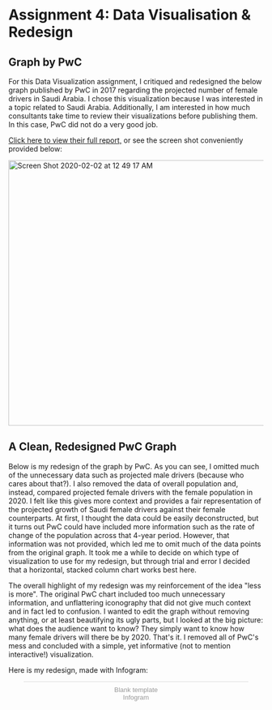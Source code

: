 # Assignment 4: Data Visualisation & Redesign

## Graph by PwC
For this Data Visualization assignment, I critiqued and redesigned the below graph published by PwC in 2017 regarding the projected number of female drivers in Saudi Arabia. I chose this visualization because I was interested in a topic related to Saudi Arabia. Additionally, I am interested in how much consultants take time to review their visualizations before publishing them. In this case, PwC did not do a very good job.

[Click here to view their full report,](https://argaamplus.s3.amazonaws.com/664c5b42-f612-4227-91b7-398bfe847e4a.pdf) or see the screen shot conveniently provided below:

<img width="524" alt="Screen Shot 2020-02-02 at 12 49 17 AM" src="https://user-images.githubusercontent.com/60077122/73603912-1d0bb800-4557-11ea-8bca-edab442308da.png">


## A Clean, Redesigned PwC Graph
Below is my redesign of the graph by PwC. As you can see, I omitted much of the unnecessary data such as projected male drivers (because who cares about that?). I also removed the data of overall population and, instead, compared projected female drivers with the female population in 2020. I felt like this gives more context and provides a fair representation of the projected growth of Saudi female drivers against their female counterparts. At first, I thought the data could be easily deconstructed, but it turns out PwC could have included more information such as the rate of change of the population across that 4-year period. However, that information was not provided, which led me to omit much of the data points from the original graph. It took me a while to decide on which type of visualization to use for my redesign, but through trial and error I decided that a horizontal, stacked column chart works best here. 

The overall highlight of my redesign was my reinforcement of the idea "less is more". The original PwC chart included too much unnecessary information, and unflattering iconography that did not give much context and in fact led to confusion. I wanted to edit the graph without removing anything, or at least beautifying its ugly parts, but I looked at the big picture: what does the audience want to know? They simply want to know how many female drivers will there be by 2020. That's it. I removed all of PwC's mess and concluded with a simple, yet informative (not to mention interactive!) visualization.

Here is my redesign, made with Infogram:


<div class="infogram-embed" data-id="4843b8bc-e4db-43a6-a888-d2e3cddeaba6" data-type="interactive" data-title="Blank template"></div><script>!function(e,i,n,s){var t="InfogramEmbeds",d=e.getElementsByTagName("script")[0];if(window[t]&&window[t].initialized)window[t].process&&window[t].process();else if(!e.getElementById(n)){var o=e.createElement("script");o.async=1,o.id=n,o.src="https://e.infogram.com/js/dist/embed-loader-min.js",d.parentNode.insertBefore(o,d)}}(document,0,"infogram-async");</script><div style="padding:8px 0;font-family:Arial!important;font-size:13px!important;line-height:15px!important;text-align:center;border-top:1px solid #dadada;margin:0 30px"><a href="https://infogram.com/4843b8bc-e4db-43a6-a888-d2e3cddeaba6" style="color:#989898!important;text-decoration:none!important;" target="_blank">Blank template</a><br><a href="https://infogram.com" style="color:#989898!important;text-decoration:none!important;" target="_blank" rel="nofollow">Infogram</a></div>
